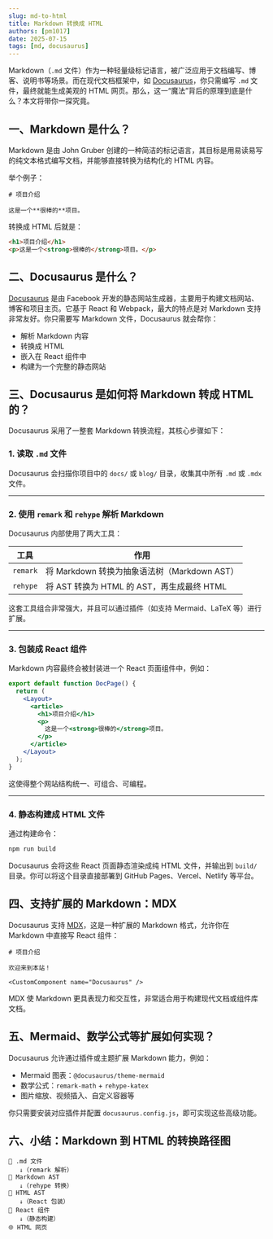 ```yaml
---
slug: md-to-html
title: Markdown 转换成 HTML
authors: [pm1017]
date: 2025-07-15
tags: [md, docusaurus]
---
```


Markdown（`.md` 文件）作为一种轻量级标记语言，被广泛应用于文档编写、博客、说明书等场景。而在现代文档框架中，如 [Docusaurus](https://docusaurus.io/)，你只需编写 `.md` 文件，最终就能生成美观的 HTML 网页。那么，这一“魔法”背后的原理到底是什么？本文将带你一探究竟。

<!-- truncate -->

## 一、Markdown 是什么？

Markdown 是由 John Gruber 创建的一种简洁的标记语言，其目标是用易读易写的纯文本格式编写文档，并能够直接转换为结构化的 HTML 内容。

举个例子：

```text
# 项目介绍

这是一个**很棒的**项目。
```

转换成 HTML 后就是：

```html
<h1>项目介绍</h1>
<p>这是一个<strong>很棒的</strong>项目。</p>
```

## 二、Docusaurus 是什么？

[Docusaurus](https://docusaurus.io/) 是由 Facebook 开发的静态网站生成器，主要用于构建文档网站、博客和项目主页。它基于 React 和 Webpack，最大的特点是对 Markdown 支持非常友好。你只需要写 Markdown 文件，Docusaurus 就会帮你：

- 解析 Markdown 内容
- 转换成 HTML
- 嵌入在 React 组件中
- 构建为一个完整的静态网站

## 三、Docusaurus 是如何将 Markdown 转成 HTML 的？

Docusaurus 采用了一整套 Markdown 转换流程，其核心步骤如下：

### 1. **读取 `.md` 文件**

Docusaurus 会扫描你项目中的 `docs/` 或 `blog/` 目录，收集其中所有 `.md` 或 `.mdx` 文件。

---

### 2. **使用 `remark` 和 `rehype` 解析 Markdown**

Docusaurus 内部使用了两大工具：

| 工具     | 作用                                         |
| -------- | -------------------------------------------- |
| `remark` | 将 Markdown 转换为抽象语法树（Markdown AST） |
| `rehype` | 将 AST 转换为 HTML 的 AST，再生成最终 HTML   |

这套工具组合非常强大，并且可以通过插件（如支持 Mermaid、LaTeX 等）进行扩展。

---

### 3. **包装成 React 组件**

Markdown 内容最终会被封装进一个 React 页面组件中，例如：

```jsx
export default function DocPage() {
  return (
    <Layout>
      <article>
        <h1>项目介绍</h1>
        <p>
          这是一个<strong>很棒的</strong>项目。
        </p>
      </article>
    </Layout>
  );
}
```

这使得整个网站结构统一、可组合、可编程。

---

### 4. **静态构建成 HTML 文件**

通过构建命令：

```bash
npm run build
```

Docusaurus 会将这些 React 页面静态渲染成纯 HTML 文件，并输出到 `build/` 目录。你可以将这个目录直接部署到 GitHub Pages、Vercel、Netlify 等平台。

## 四、支持扩展的 Markdown：MDX

Docusaurus 支持 [MDX](https://mdxjs.com/)，这是一种扩展的 Markdown 格式，允许你在 Markdown 中直接写 React 组件：

```mdx
# 项目介绍

欢迎来到本站！

<CustomComponent name="Docusaurus" />
```

MDX 使 Markdown 更具表现力和交互性，非常适合用于构建现代文档或组件库文档。

## 五、Mermaid、数学公式等扩展如何实现？

Docusaurus 允许通过插件或主题扩展 Markdown 能力，例如：

- Mermaid 图表：`@docusaurus/theme-mermaid`
- 数学公式：`remark-math` + `rehype-katex`
- 图片缩放、视频插入、自定义容器等

你只需要安装对应插件并配置 `docusaurus.config.js`，即可实现这些高级功能。

## 六、小结：Markdown 到 HTML 的转换路径图

```text
📄 .md 文件
   ↓（remark 解析）
🧠 Markdown AST
   ↓（rehype 转换）
📜 HTML AST
   ↓（React 包装）
🧩 React 组件
   ↓（静态构建）
🌐 HTML 网页
```
